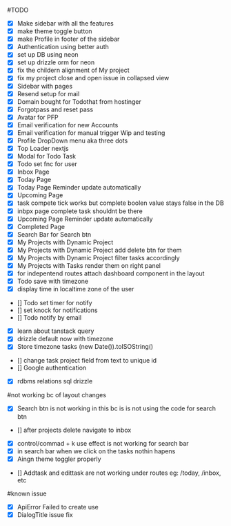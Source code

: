#TODO
- [x] Make sidebar with all the features
- [x] make theme toggle button
- [x] make Profile in footer of the sidebar
- [x] Authentication using better auth
- [x] set up DB using neon
- [x] set up drizzle orm for neon
- [x] fix the childern alignment of My project
- [x] fix my project close and open issue in collapsed view
- [x] Sidebar with pages
- [x] Resend setup for mail
- [x] Domain bought for Todothat from hostinger
- [x] Forgotpass and reset pass
- [x] Avatar for PFP
- [x] Email verification for new Accounts
- [x] Email verification for manual trigger Wip and testing
- [x] Profile DropDown menu aka three dots
- [x] Top Loader nextjs
- [x] Modal for Todo Task
- [x] Todo set fnc for user
- [x] Inbox Page
- [x] Today Page
- [x] Today Page Reminder update automatically
- [x] Upcoming Page
- [x] task compete tick works but complete boolen value stays false in the DB
- [x] inbpx page complete task shouldnt be there
- [x] Upcoming Page Reminder update automatically
- [x] Completed Page
- [x] Search Bar for Search btn
- [x] My Projects with Dynamic Project
- [x] My Projects with Dynamic Project add delete btn for them
- [x] My Projects with Dynamic Project filter tasks accordingly
- [x] My Projects with Tasks render them on right panel
- [x] for indepentend routes attach dashboard component in the layout
- [x] Todo save with timezone
- [x] display time in localtime zone of the user
- [] Todo set timer for notify
- [] set knock for notifications
- [] Todo notify by email
- [x] learn about tanstack query
- [x] drizzle default now with timezone
- [x] Store timezone tasks (new Date()).toISOString() 
- [] change task project field from text to unique id
- [] Google authentication
- [x] rdbms relations sql drizzle

#not working bc of layout changes
- [x] Search btn is not working in this bc is is not using the code for search btn
- [] after projects delete navigate to inbox
- [x] control/commad + k use effect is not working for search bar
- [x] in search bar when we click on the tasks nothin hapens
- [x] Aingn theme toggler properly
- [] Addtask and edittask are not working under routes eg: /today, /inbox, etc

#known issue
- [x] ApiError Failed to create use
- [x] DialogTitle issue fix
